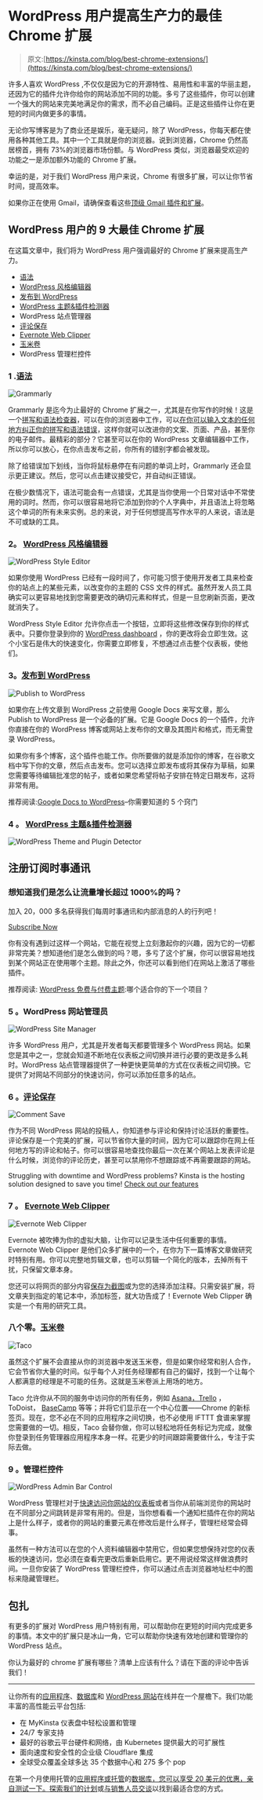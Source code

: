 # WordPress 用户提高生产力的最佳 Chrome 扩展

> 原文:[https://kinsta.com/blog/best-chrome-extensions/](https://kinsta.com/blog/best-chrome-extensions/)

许多人喜欢 WordPress ,不仅仅是因为它的开源特性、易用性和丰富的华丽主题，还因为它的插件允许你给你的网站添加不同的功能。多亏了这些插件，你可以创建一个强大的网站来完美地满足你的需求，而不必自己编码。正是这些插件让你在更短的时间内做更多的事情。

无论你写博客是为了商业还是娱乐，毫无疑问，除了 WordPress，你每天都在使用各种其他工具。其中一个工具就是你的浏览器。说到浏览器，Chrome 仍然高居榜首，拥有 73%的浏览器市场份额。与 WordPress 类似，浏览器最受欢迎的功能之一是添加额外功能的 Chrome 扩展。

幸运的是，对于我们 WordPress 用户来说，Chrome 有很多扩展，可以让你节省时间，提高效率。

如果你正在使用 Gmail，请确保查看这些[顶级 Gmail 插件和扩展](https://kinsta.com/blog/gmail-add-ons/)。

## WordPress 用户的 9 大最佳 Chrome 扩展

在这篇文章中，我们将为 WordPress 用户强调最好的 Chrome 扩展来提高生产力。

*   [语法](#grammarly)
*   [WordPress 风格编辑器](#wordpress-style-editor)
*   [发布到 WordPress](#publish-to-wordpress)
*   [WordPress 主题&插件检测器](#wp-themes-plugin-detector)
*   WordPress 站点管理器
*   [评论保存](#comment-save)
*   [Evernote Web Clipper](#evernote)
*   [玉米卷](#taco)
*   WordPress 管理栏控件

### 1 .[语法](https://chrome.google.com/webstore/detail/grammarly-for-chrome/kbfnbcaeplbcioakkpcpgfkobkghlhen?hl=en)

![Grammarly](img/c8a74436b8cc65ae49dd5b4a0416b1b4.png)

Grammarly 是迄今为止最好的 Chrome 扩展之一，尤其是在你写作的时候！这是一个[拼写和语法检查器](https://kinsta.com/blog/grammar-checker-tools/)，可以在你的浏览器中工作，可以[在你可以输入文本的任何地方纠正你的拼写和语法错误](https://kinsta.com/blog/proofreading-tips/)，这样你就可以改进你的文案、页面、产品，甚至你的电子邮件。最精彩的部分？它甚至可以在你的 WordPress 文章编辑器中工作，所以你可以放心，在你点击发布之前，你所有的错别字都会被发现。









除了给错误加下划线，当你将鼠标悬停在有问题的单词上时，Grammarly 还会显示更正建议。然后，您可以点击建议接受它，并自动纠正错误。

在极少数情况下，语法可能会有一点错误，尤其是当你使用一个日常对话中不常使用的词时。然而，你可以很容易地将它添加到你的个人字典中，并且语法上将忽略这个单词的所有未来实例。总的来说，对于任何想提高写作水平的人来说，语法是不可或缺的工具。

### 2。 [WordPress 风格编辑器](https://chrome.google.com/webstore/detail/wordpress-style-editor/bgdpllcnhcmpfcheafdhimpklhjoommn?hl=en)

![WordPress Style Editor](img/f5472d6cca441d204fcdbace2f9aefdb.png)

如果你使用 WordPress 已经有一段时间了，你可能习惯于使用开发者工具来检查你的站点上的某些元素，以改变你的主题的 CSS 文件的样式。虽然开发人员工具确实可以更容易地找到您需要更改的确切元素和样式，但是一旦您刷新页面，更改就消失了。

WordPress Style Editor 允许你点击一个按钮，立即将这些修改保存到你的样式表中。只要你登录到你的 [WordPress dashboard](https://kinsta.com/knowledgebase/wordpress-admin/) ，你的更改将会立即生效。这个小宝石是伟大的快速变化，你需要立即修复，不想通过点击整个仪表板，使他们。

### 3。[发布到 WordPress](https://chrome.google.com/webstore/detail/publish-to-wordpress/lllekagcmcimoimdjlchepfokgengccb?hl=en-US)

![Publish to WordPress](img/a22365944959cfe885011bc6e11102e6.png)

如果你在上传文章到 WordPress 之前使用 Google Docs 来写文章，那么 Publish to WordPress 是一个必备的扩展。它是 Google Docs 的一个插件，允许你直接在你的 WordPress 博客或网站上发布你的文章及其图片和格式，而无需登录 WordPress。

如果你有多个博客，这个插件也能工作。你所要做的就是添加你的博客，在谷歌文档中写下你的文章，然后点击发布。您可以选择立即发布或将其保存为草稿，如果您需要等待编辑批准您的帖子，或者如果您希望将帖子安排在特定日期发布，这将非常有用。

推荐阅读:[Google Docs to WordPress](https://kinsta.com/blog/google-docs-to-wordpress/)–你需要知道的 5 个窍门

### 4 。 [WordPress 主题&插件检测器](https://chrome.google.com/webstore/detail/wordpress-theme-and-plugi/jdflfokckhmchfpokjmpcoblghjngjja?hl=en)

![WordPress Theme and Plugin Detector](img/14b4f4db735a3e0d87cea9bc2b48960f.png)

## 注册订阅时事通讯



### 想知道我们是怎么让流量增长超过 1000%的吗？

加入 20，000 多名获得我们每周时事通讯和内部消息的人的行列吧！

[Subscribe Now](#newsletter)

你有没有遇到过这样一个网站，它能在视觉上立刻激起你的兴趣，因为它的一切都非常完美？想知道他们是怎么做到的吗？嗯，多亏了这个扩展，你可以很容易地找到某个网站正在使用哪个主题。除此之外，你还可以看到他们在网站上激活了哪些插件。

推荐阅读: [WordPress 免费与付费主题](https://kinsta.com/blog/wordpress-free-vs-paid-themes/):哪个适合你的下一个项目？

### 5 。WordPress 网站管理员

![WordPress Site Manager](img/0dd8ccd98ef688fbdf8701d34a24756f.png)

许多 WordPress 用户，尤其是开发者每天都要管理多个 WordPress 网站。如果您是其中之一，您就会知道不断地在仪表板之间切换并进行必要的更改是多么耗时。WordPress 站点管理器提供了一种更快更简单的方式在仪表板之间切换。它提供了对网站不同部分的快速访问，你可以添加任意多的站点。

### 6 。[评论保存](https://chrome.google.com/webstore/detail/comment-save/ndmcbhmmonjkclhmeidccodfhlifmmco?hl=en)

![Comment Save](img/07279650a7d17099f272bf220f17945b.png)

作为不同 WordPress 网站的投稿人，你知道参与评论和保持讨论活跃的重要性。评论保存是一个完美的扩展，可以节省你大量的时间，因为它可以跟踪你在网上任何地方写的评论和帖子。你可以很容易地查找你最后一次在某个网站上发表评论是什么时候，浏览你的评论历史，甚至可以禁用你不想跟踪或不再需要跟踪的网站。

Struggling with downtime and WordPress problems? Kinsta is the hosting solution designed to save you time! [Check out our features](https://kinsta.com/features/)

### 7 。 [Evernote Web Clipper](https://chrome.google.com/webstore/detail/evernote-web-clipper/pioclpoplcdbaefihamjohnefbikjilc?hl=en)

![Evernote Web Clipper](img/792e8cd24a8257d7979f0033b2c56416.png)

Evernote 被吹捧为你的虚拟大脑，让你可以记录生活中任何重要的事情。Evernote Web Clipper 是他们众多扩展中的一个，在你为下一篇博客文章做研究时特别有用。你可以完整地剪辑文章，也可以剪辑一个简化的版本，去掉所有干扰，只保留文章本身。

您还可以将网页的部分内容[保存为截图](https://kinsta.com/blog/how-to-screenshot-on-mac/)或为您的选择添加注释。只需安装扩展，将文章夹到指定的笔记本中，添加标签，就大功告成了！Evernote Web Clipper 确实是一个有用的研究工具。

### 八个零。[玉米卷](https://chrome.google.com/webstore/detail/taco/aogabobfbepcehdkbfagdflinolncebh?hl=en)

![Taco](img/cc64da775205925971127185312b8330.png)

虽然这个扩展不会直接从你的浏览器中发送玉米卷，但是如果你经常和别人合作，它会节省你大量的时间。似乎每个人对任务经理都有自己的偏好，找到一个让每个人都满意的经理是不可能的任务。这就是玉米卷派上用场的地方。

Taco 允许你从不同的服务中访问你的所有任务，例如 [Asana，Trello](https://kinsta.com/blog/trello-vs-asana/) ，ToDoist， [BaseCamp](https://kinsta.com/blog/trello-alternative/#3-basecamp) 等等；并将它们显示在一个中心位置——Chrome 的新标签页。现在，您不必在不同的应用程序之间切换，也不必使用 IFTTT 食谱来掌握您需要做的一切。相反，Taco 会替你做，你可以轻松地将任务标记为完成，就像你登录到任务管理器应用程序本身一样。花更少的时间跟踪需要做什么，专注于实际去做。

### 9 。管理栏控件

![WordPress Admin Bar Control](img/5e76c9ec4478f49d81e2b8f5a3b51581.png)

WordPress 管理栏对于[快速访问你网站的仪表板](https://kinsta.com/knowledgebase/wordpress-admin/)或者当你从前端浏览你的网站时在不同部分之间跳转是非常有用的。但是，当你想看看一个通知栏插件在你的网站上是什么样子，或者你的网站的重要元素在修改后是什么样子，管理栏经常会碍事。

虽然有一种方法可以在您的个人资料编辑器中禁用它，但如果您想保持对您的仪表板的快速访问，您必须在查看完更改后重新启用它。更不用说经常这样做浪费时间。一旦你安装了 WordPress 管理栏控件，你可以通过点击浏览器地址栏中的图标来隐藏管理栏。

## 包扎

有更多的扩展对 WordPress 用户特别有用，可以帮助你在更短的时间内完成更多的事情。本文中的扩展只是冰山一角，它可以帮助你快速有效地创建和管理你的 WordPress 站点。

你认为最好的 chrome 扩展有哪些？清单上应该有什么？请在下面的评论中告诉我们！

* * *

让你所有的[应用程序](https://kinsta.com/application-hosting/)、[数据库](https://kinsta.com/database-hosting/)和 [WordPress 网站](https://kinsta.com/wordpress-hosting/)在线并在一个屋檐下。我们功能丰富的高性能云平台包括:

*   在 MyKinsta 仪表盘中轻松设置和管理
*   24/7 专家支持
*   最好的谷歌云平台硬件和网络，由 Kubernetes 提供最大的可扩展性
*   面向速度和安全性的企业级 Cloudflare 集成
*   全球受众覆盖全球多达 35 个数据中心和 275 多个 pop

在第一个月使用托管的[应用程序或托管](https://kinsta.com/application-hosting/)的[数据库，您可以享受 20 美元的优惠，亲自测试一下。探索我们的](https://kinsta.com/database-hosting/)[计划](https://kinsta.com/plans/)或[与销售人员交谈](https://kinsta.com/contact-us/)以找到最适合您的方式。